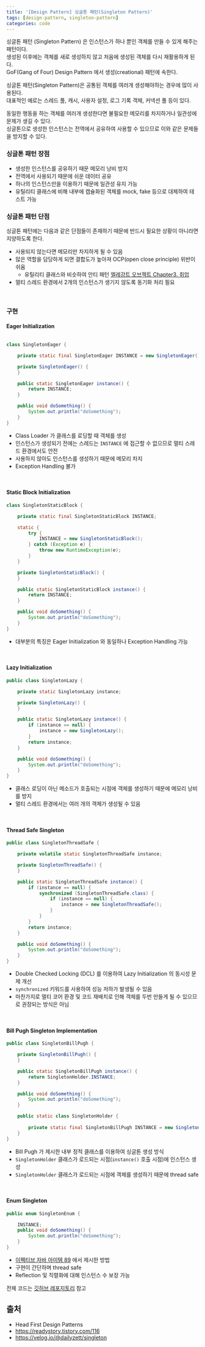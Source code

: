 ```yaml
---
title: '[Design Pattern] 싱글톤 패턴(Singleton Pattern)'
tags: [design-pattern, singleton-pattern]
categories: code
---
```


싱글톤 패턴 (Singleton Pattern) 은 인스턴스가 하나 뿐인 객체를 만들 수 있게 해주는 패턴이다.  
생성된 이후에는 객체를 새로 생성하지 않고 처음에 생성된 객체를 다시 재활용하게 된다.  
GoF(Gang of Four) Design Pattern 에서 생성(creational) 패턴에 속한다.

<!--more-->

싱글톤 패턴(Singleton Pattern)은 공통된 객체를 여러개 생성해야하는 경우에 많이 사용된다.  
대표적인 예로는 스레드 풀, 캐시, 사용자 설정, 로그 기록 객체, 커넥션 풀 등이 있다.  

동일한 행동을 하는 객체를 여러개 생성한다면 불필요한 메모리를 차지하거나 일관성에 문제가 생길 수 있다.  
싱글톤으로 생성한 인스턴스는 전역에서 공유하여 사용할 수 있으므로 이와 같은 문제들을 방지할 수 있다. 

### 싱글톤 패턴 장점

- 생성한 인스턴스를 공유하기 때문 메모리 낭비 방지
- 전역에서 사용되기 때문에 쉬운 데이터 공유
- 하나의 인스턴스만을 이용하기 때문에 일관성 유지 가능
- 유틸리티 클래스에 비해 내부에 캡슐화된 객체를 mock, fake 등으로 대체하여 테스트 가능

### 싱글톤 패턴 단점

싱글톤 패턴에는 다음과 같은 단점들이 존재하기 때문에 반드시 필요한 상황이 아니라면 지양하도록 한다.

- 사용되지 않는다면 메모리만 차지하게 될 수 있음
- 많은 역할을 담당하게 되면 결합도가 높아져 OCP(open close principle) 위반이 쉬움
  - 유틸리티 클래스와 비슷하여 안티 패턴 [엘레강트 오브젝트 Chapter3. 취업](https://devyonghee.github.io/book/2021/09/15/elegant-object-chapter3/#324-%EC%8B%B1%EA%B8%80%ED%86%A4singleton-%ED%8C%A8%ED%84%B4)
- 멀티 스레드 환경에서 2개의 인스턴스가 생기지 않도록 동기화 처리 필요

<br/> 

### 구현

#### Eager Initialization 

```java 

class SingletonEager {

    private static final SingletonEager INSTANCE = new SingletonEager();

    private SingletonEager() {
    }

    public static SingletonEager instance() {
        return INSTANCE;
    }

    public void doSomething() {
        System.out.println("doSomething");
    }
} 
```

- Class Loader 가 클래스를 로딩할 때 객체를 생성
- 인스턴스가 생성되기 전에는 스레드는 `INSTANCE` 에 접근할 수 없으므로 멀티 스레드 환경에서도 안전 
- 사용하지 않아도 인스턴스를 생성하기 때문에 메모리 차지
- Exception Handling 불가


<br/> 

#### Static Block Initialization

```java 
class SingletonStaticBlock {

    private static final SingletonStaticBlock INSTANCE;

    static {
        try {
            INSTANCE = new SingletonStaticBlock();
        } catch (Exception e) {
            throw new RuntimeException(e);
        }
    }

    private SingletonStaticBlock() {
    }

    public static SingletonStaticBlock instance() {
        return INSTANCE;
    }

    public void doSomething() {
        System.out.println("doSomething");
    }
}
```

- 대부분의 특징은 Eager Initialization 와 동일하나 Exception Handling 가능 

<br/> 

#### Lazy Initialization

```java 
public class SingletonLazy {

    private static SingletonLazy instance;

    private SingletonLazy() {
    }

    public static SingletonLazy instance() {
        if (instance == null) {
            instance = new SingletonLazy();
        }
        return instance;
    }

    public void doSomething() {
        System.out.println("doSomething");
    }
}
```

- 클래스 로딩이 아닌 메소드가 호출되는 시점에 객체를 생성하기 때문에 메모리 낭비를 방지
- 멀티 스레드 환경에서는 여러 개의 객체가 생성될 수 있음

<br/> 

#### Thread Safe Singleton

```java 
public class SingletonThreadSafe {

    private volatile static SingletonThreadSafe instance;

    private SingletonThreadSafe() {
    }

    public static SingletonThreadSafe instance() {
        if (instance == null) {
            synchronized (SingletonThreadSafe.class) {
                if (instance == null) {
                    instance = new SingletonThreadSafe();
                }
            }
        }
        return instance;
    }

    public void doSomething() {
        System.out.println("doSomething");
    }
}
```

- Double Checked Locking (DCL) 를 이용하여 Lazy Initialization 의 동시성 문제 개선
- `synchronized` 키워드를 사용하여 성능 저하가 발생될 수 있음
- 마찬가지로 멀티 코어 환경 및 코드 재배치로 인해 객체를 두번 만들게 될 수 있으므로 권장되는 방식은 아님

<br/> 

#### Bill Pugh Singleton Implementation

```java 
public class SingletonBillPugh {

    private SingletonBillPugh() {
    }

    public static SingletonBillPugh instance() {
        return SingletonHolder.INSTANCE;
    }

    public void doSomething() {
        System.out.println("doSomething");
    }

    public static class SingletonHolder {
        
        private static final SingletonBillPugh INSTANCE = new SingletonBillPugh();
    }
}
```

- Bill Pugh 가 제시한 내부 정적 클래스를 이용하여 싱글톤 생성 방식
- `SingletonHolder` 클래스가 로드되는 시점(`instance()` 호출 시점)에 인스턴스 생성 
- `SingletonHolder` 클래스가 로드되는 시점에 객체를 생성하기 때문에 thread safe

<br/> 

#### Enum Singleton

```java 
public enum SingletonEnum {

    INSTANCE;
    public void doSomething() {
        System.out.println("doSomething");
    }
}
```

- [이펙티브 자바 아이템 89](https://devyonghee.github.io/book/2022/02/03/effective-java-chapter12/#%EC%95%84%EC%9D%B4%ED%85%9C-89.-%EC%9D%B8%EC%8A%A4%ED%84%B4%EC%8A%A4-%EC%88%98%EB%A5%BC-%ED%86%B5%EC%A0%9C%ED%95%B4%EC%95%BC-%ED%95%9C%EB%8B%A4%EB%A9%B4-readResolve-%EB%B3%B4%EB%8B%A4%EB%8A%94-%EC%97%B4%EA%B1%B0-%ED%83%80%EC%9E%85%EC%9D%84-%EC%82%AC%EC%9A%A9%ED%95%98%EB%9D%BC) 에서 제시한 방법
- 구현이 간단하며 thread safe
- Reflection 및 직렬화에 대해 인스턴스 수 보장 가능 


전체 코드는 [깃허브 레포지토리](https://github.com/devyonghee/design-pattern-java/tree/master/singleton) 참고


## 출처
- Head First Design Patterns
- https://readystory.tistory.com/116
- https://velog.io/@dailyzett/singleton
